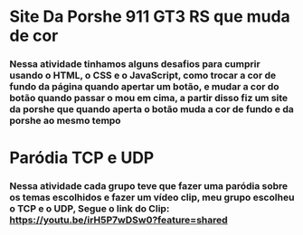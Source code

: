 # Site Da Porshe 911 GT3 RS que muda de cor
### Nessa atividade tinhamos alguns desafios para cumprir usando o HTML, o CSS e o JavaScript, como trocar a cor de fundo da página quando apertar um botão, e mudar a cor do botão quando passar o mou em cima, a partir disso fiz um site da porshe que quando aperta o botão muda a cor de fundo e da porshe ao mesmo tempo

# Paródia TCP e UDP
### Nessa atividade cada grupo teve que fazer uma paródia sobre os temas escolhidos e fazer um vídeo clip, meu grupo escolheu o TCP e o UDP, Segue o link do Clip: https://youtu.be/irH5P7wDSw0?feature=shared
